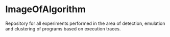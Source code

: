 # ImageOfAlgorithm
Repository for all experiments performed in the area of detection, emulation and clustering of programs based on execution traces.

